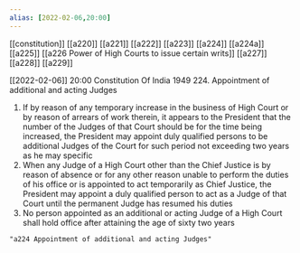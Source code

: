 ```yaml
---
alias: [2022-02-06,20:00]
---
```

[[constitution]] [[a220]] [[a221]] [[a222]] [[a223]] [[a224]] [[a224a]] [[a225]] [[a226 Power of High Courts to issue certain writs]] [[a227]] [[a228]] [[a229]]

[[2022-02-06]] 20:00
Constitution Of India 1949
224. Appointment of additional and acting Judges
1) If by reason of any temporary increase in the business of High Court or by reason of arrears of work therein, it appears to the President that the number of the Judges of that Court should be for the time being increased, the President may appoint duly qualified persons to be additional Judges of the Court for such period not exceeding two years as he may specific
2) When any Judge of a High Court other than the Chief Justice is by reason of absence or for any other reason unable to perform the duties of his office or is appointed to act temporarily as Chief Justice, the President may appoint a duly qualified person to act as a Judge of that Court until the permanent Judge has resumed his duties
3) No person appointed as an additional or acting Judge of a High Court shall hold office after attaining the age of sixty two years
```query 2022-05-16 11:41
"a224 Appointment of additional and acting Judges"
```